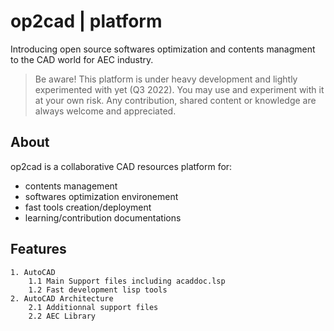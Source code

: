 # op2cad | platform
Introducing open source softwares optimization and contents managment to the CAD world for AEC industry.

> Be aware! This platform is under heavy development and lightly experimented with yet (Q3 2022). You may use and experiment with it at your own risk. Any contribution, shared content or knowledge are always welcome and appreciated.

## About

op2cad is a collaborative CAD resources platform for:

- contents management
- softwares optimization environement 
- fast tools creation/deployment
- learning/contribution documentations

## Features

```features
1. AutoCAD
    1.1 Main Support files including acaddoc.lsp
    1.2 Fast development lisp tools
2. AutoCAD Architecture
    2.1 Additionnal support files
    2.2 AEC Library
```
